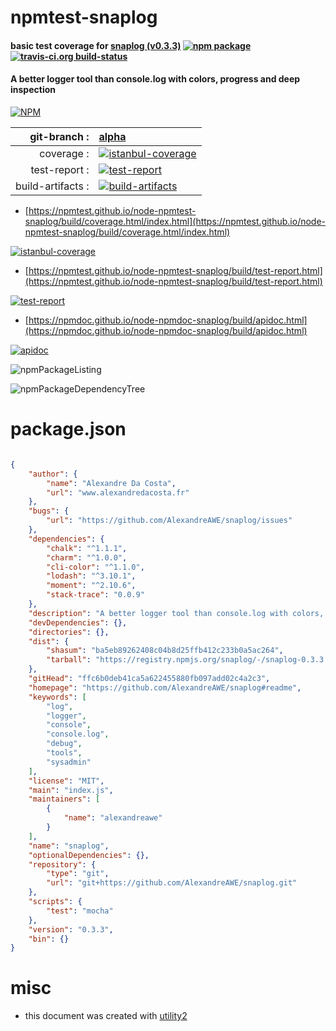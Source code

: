 # npmtest-snaplog

#### basic test coverage for  [snaplog (v0.3.3)](https://github.com/AlexandreAWE/snaplog#readme)  [![npm package](https://img.shields.io/npm/v/npmtest-snaplog.svg?style=flat-square)](https://www.npmjs.org/package/npmtest-snaplog) [![travis-ci.org build-status](https://api.travis-ci.org/npmtest/node-npmtest-snaplog.svg)](https://travis-ci.org/npmtest/node-npmtest-snaplog)

#### A better logger tool than console.log with colors, progress and deep inspection

[![NPM](https://nodei.co/npm/snaplog.png?downloads=true&downloadRank=true&stars=true)](https://www.npmjs.com/package/snaplog)

| git-branch : | [alpha](https://github.com/npmtest/node-npmtest-snaplog/tree/alpha)|
|--:|:--|
| coverage : | [![istanbul-coverage](https://npmtest.github.io/node-npmtest-snaplog/build/coverage.badge.svg)](https://npmtest.github.io/node-npmtest-snaplog/build/coverage.html/index.html)|
| test-report : | [![test-report](https://npmtest.github.io/node-npmtest-snaplog/build/test-report.badge.svg)](https://npmtest.github.io/node-npmtest-snaplog/build/test-report.html)|
| build-artifacts : | [![build-artifacts](https://npmtest.github.io/node-npmtest-snaplog/glyphicons_144_folder_open.png)](https://github.com/npmtest/node-npmtest-snaplog/tree/gh-pages/build)|

- [https://npmtest.github.io/node-npmtest-snaplog/build/coverage.html/index.html](https://npmtest.github.io/node-npmtest-snaplog/build/coverage.html/index.html)

[![istanbul-coverage](https://npmtest.github.io/node-npmtest-snaplog/build/screenCapture.buildCi.browser.%252Ftmp%252Fbuild%252Fcoverage.lib.html.png)](https://npmtest.github.io/node-npmtest-snaplog/build/coverage.html/index.html)

- [https://npmtest.github.io/node-npmtest-snaplog/build/test-report.html](https://npmtest.github.io/node-npmtest-snaplog/build/test-report.html)

[![test-report](https://npmtest.github.io/node-npmtest-snaplog/build/screenCapture.buildCi.browser.%252Ftmp%252Fbuild%252Ftest-report.html.png)](https://npmtest.github.io/node-npmtest-snaplog/build/test-report.html)

- [https://npmdoc.github.io/node-npmdoc-snaplog/build/apidoc.html](https://npmdoc.github.io/node-npmdoc-snaplog/build/apidoc.html)

[![apidoc](https://npmdoc.github.io/node-npmdoc-snaplog/build/screenCapture.buildCi.browser.%252Ftmp%252Fbuild%252Fapidoc.html.png)](https://npmdoc.github.io/node-npmdoc-snaplog/build/apidoc.html)

![npmPackageListing](https://npmtest.github.io/node-npmtest-snaplog/build/screenCapture.npmPackageListing.svg)

![npmPackageDependencyTree](https://npmtest.github.io/node-npmtest-snaplog/build/screenCapture.npmPackageDependencyTree.svg)



# package.json

```json

{
    "author": {
        "name": "Alexandre Da Costa",
        "url": "www.alexandredacosta.fr"
    },
    "bugs": {
        "url": "https://github.com/AlexandreAWE/snaplog/issues"
    },
    "dependencies": {
        "chalk": "^1.1.1",
        "charm": "^1.0.0",
        "cli-color": "^1.1.0",
        "lodash": "^3.10.1",
        "moment": "^2.10.6",
        "stack-trace": "0.0.9"
    },
    "description": "A better logger tool than console.log with colors, progress and deep inspection",
    "devDependencies": {},
    "directories": {},
    "dist": {
        "shasum": "ba5eb89262408c04b8d25ffb412c233b0a5ac264",
        "tarball": "https://registry.npmjs.org/snaplog/-/snaplog-0.3.3.tgz"
    },
    "gitHead": "ffc6b0deb41ca5a622455880fb097add02c4a2c3",
    "homepage": "https://github.com/AlexandreAWE/snaplog#readme",
    "keywords": [
        "log",
        "logger",
        "console",
        "console.log",
        "debug",
        "tools",
        "sysadmin"
    ],
    "license": "MIT",
    "main": "index.js",
    "maintainers": [
        {
            "name": "alexandreawe"
        }
    ],
    "name": "snaplog",
    "optionalDependencies": {},
    "repository": {
        "type": "git",
        "url": "git+https://github.com/AlexandreAWE/snaplog.git"
    },
    "scripts": {
        "test": "mocha"
    },
    "version": "0.3.3",
    "bin": {}
}
```



# misc
- this document was created with [utility2](https://github.com/kaizhu256/node-utility2)
